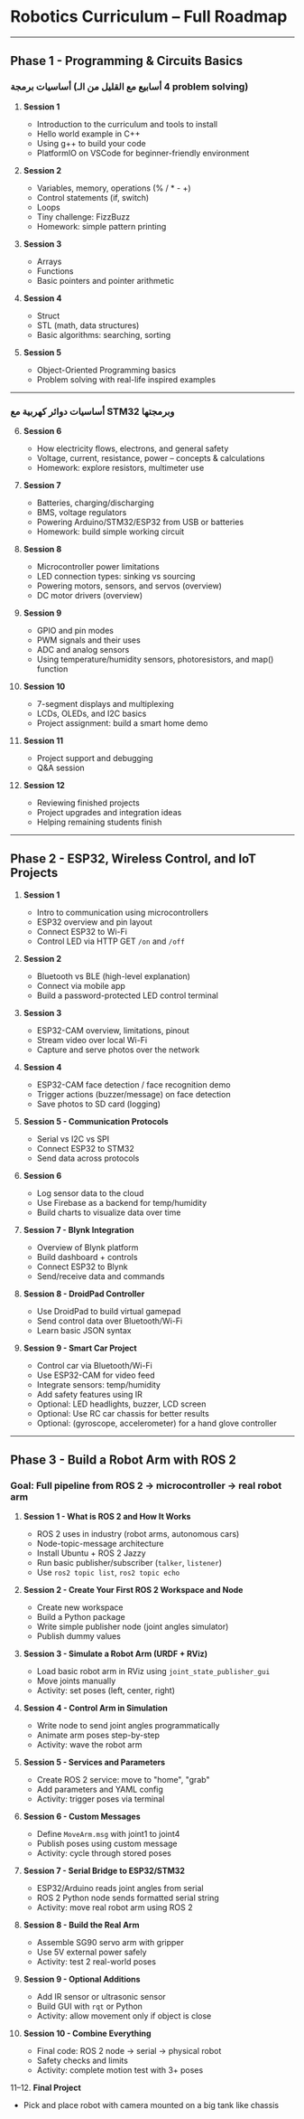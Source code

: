 # Robotics Curriculum – Full Roadmap

---

## Phase 1 - Programming & Circuits Basics

### أساسيات برمجة (4 أسابيع مع القليل من الـ problem solving)

1. **Session 1**
    - Introduction to the curriculum and tools to install
    - Hello world example in C++
    - Using g++ to build your code
    - PlatformIO on VSCode for beginner-friendly environment

2. **Session 2**
    - Variables, memory, operations (% / * - +)
    - Control statements (if, switch)
    - Loops
    - Tiny challenge: FizzBuzz
    - Homework: simple pattern printing

3. **Session 3**
    - Arrays
    - Functions
    - Basic pointers and pointer arithmetic

4. **Session 4**
    - Struct
    - STL (math, data structures)
    - Basic algorithms: searching, sorting

5. **Session 5**
    - Object-Oriented Programming basics
    - Problem solving with real-life inspired examples

---

### أساسيات دوائر كهربية مع STM32 وبرمجتها

6. **Session 6**
    - How electricity flows, electrons, and general safety
    - Voltage, current, resistance, power – concepts & calculations
    - Homework: explore resistors, multimeter use

7. **Session 7**
    - Batteries, charging/discharging
    - BMS, voltage regulators
    - Powering Arduino/STM32/ESP32 from USB or batteries
    - Homework: build simple working circuit

8. **Session 8**
    - Microcontroller power limitations
    - LED connection types: sinking vs sourcing
    - Powering motors, sensors, and servos (overview)
    - DC motor drivers (overview)

9. **Session 9**
    - GPIO and pin modes
    - PWM signals and their uses
    - ADC and analog sensors
    - Using temperature/humidity sensors, photoresistors, and map() function

10. **Session 10**
    - 7-segment displays and multiplexing
    - LCDs, OLEDs, and I2C basics
    - Project assignment: build a smart home demo

11. **Session 11**
    - Project support and debugging
    - Q&A session

12. **Session 12**
    - Reviewing finished projects
    - Project upgrades and integration ideas
    - Helping remaining students finish

---

## Phase 2 - ESP32, Wireless Control, and IoT Projects

1. **Session 1**
    - Intro to communication using microcontrollers
    - ESP32 overview and pin layout
    - Connect ESP32 to Wi-Fi
    - Control LED via HTTP GET `/on` and `/off`

2. **Session 2**
    - Bluetooth vs BLE (high-level explanation)
    - Connect via mobile app
    - Build a password-protected LED control terminal

3. **Session 3**
    - ESP32-CAM overview, limitations, pinout
    - Stream video over local Wi-Fi
    - Capture and serve photos over the network

4. **Session 4**
    - ESP32-CAM face detection / face recognition demo
    - Trigger actions (buzzer/message) on face detection
    - Save photos to SD card (logging)

5. **Session 5 - Communication Protocols**
    - Serial vs I2C vs SPI
    - Connect ESP32 to STM32
    - Send data across protocols

6. **Session 6**
    - Log sensor data to the cloud
    - Use Firebase as a backend for temp/humidity
    - Build charts to visualize data over time

7. **Session 7 - Blynk Integration**
    - Overview of Blynk platform
    - Build dashboard + controls
    - Connect ESP32 to Blynk
    - Send/receive data and commands

8. **Session 8 - DroidPad Controller**
    - Use DroidPad to build virtual gamepad
    - Send control data over Bluetooth/Wi-Fi
    - Learn basic JSON syntax

9. **Session 9 - Smart Car Project**
    - Control car via Bluetooth/Wi-Fi
    - Use ESP32-CAM for video feed
    - Integrate sensors:  temp/humidity
    - Add safety features using IR
    - Optional: LED headlights, buzzer, LCD screen
    - Optional: Use RC car chassis for better results
    - Optional: (gyroscope, accelerometer) for a hand glove controller

---

## Phase 3 - Build a Robot Arm with ROS 2

### Goal: Full pipeline from ROS 2 → microcontroller → real robot arm

1. **Session 1 - What is ROS 2 and How It Works**
    - ROS 2 uses in industry (robot arms, autonomous cars)
    - Node-topic-message architecture
    - Install Ubuntu + ROS 2 Jazzy
    - Run basic publisher/subscriber (`talker`, `listener`)
    - Use `ros2 topic list`, `ros2 topic echo`

2. **Session 2 - Create Your First ROS 2 Workspace and Node**
    - Create new workspace
    - Build a Python package
    - Write simple publisher node (joint angles simulator)
    - Publish dummy values

3. **Session 3 - Simulate a Robot Arm (URDF + RViz)**
    - Load basic robot arm in RViz using `joint_state_publisher_gui`
    - Move joints manually
    - Activity: set poses (left, center, right)

4. **Session 4 - Control Arm in Simulation**
    - Write node to send joint angles programmatically
    - Animate arm poses step-by-step
    - Activity: wave the robot arm

5. **Session 5 - Services and Parameters**
    - Create ROS 2 service: move to "home", "grab"
    - Add parameters and YAML config
    - Activity: trigger poses via terminal

6. **Session 6 - Custom Messages**
    - Define `MoveArm.msg` with joint1 to joint4
    - Publish poses using custom message
    - Activity: cycle through stored poses

7. **Session 7 - Serial Bridge to ESP32/STM32**
    - ESP32/Arduino reads joint angles from serial
    - ROS 2 Python node sends formatted serial string
    - Activity: move real robot arm using ROS 2

8. **Session 8 - Build the Real Arm**
    - Assemble SG90 servo arm with gripper
    - Use 5V external power safely
    - Activity: test 2 real-world poses

9. **Session 9 - Optional Additions**
    - Add IR sensor or ultrasonic sensor
    - Build GUI with `rqt` or Python
    - Activity: allow movement only if object is close

10. **Session 10 - Combine Everything**
    - Final code: ROS 2 node → serial → physical robot
    - Safety checks and limits
    - Activity: complete motion test with 3+ poses

11–12. **Final Project**
- Pick and place robot with camera mounted on a big tank like chassis

    
